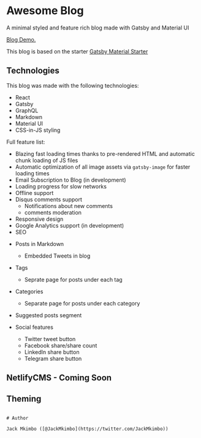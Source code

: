 <div align="center">
    
</div>

# Awesome Blog

A minimal styled and feature rich blog made with Gatsby and Material UI

[Blog Demo.](https://hyblog.netlify.app/)

This blog is based on the starter [Gatsby Material Starter](https://github.com/Vagr9K/gatsby-material-starter")

## Technologies

This blog was made with the following technologies:

- React
- Gatsby
- GraphQL
- Markdown
- Material UI
- CSS-in-JS styling

Full feature list:

- Blazing fast loading times thanks to pre-rendered HTML and automatic chunk loading of JS files
- Automatic optimization of all image assets via `gatsby-image` for faster loading times
- Email Subscription to Blog (in development)
- Loading progress for slow networks
- Offline support
- Disqus comments support
  - Notifications about new comments
  - comments moderation
- Responsive design
- Google Analytics support (in development)
- SEO

* Posts in Markdown
  - Embedded Tweets in blog
* Tags
  - Seprate page for posts under each tag
* Categories
  - Separate page for posts under each category
* Suggested posts segment

* Social features
  - Twitter tweet button
  - Facebook share/share count
  - LinkedIn share button
  - Telegram share button

## NetlifyCMS - Coming Soon

## Theming

```

# Author

Jack Mkimbo ([@JackMkimbo](https://twitter.com/JackMkimbo))
```
